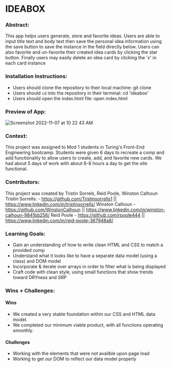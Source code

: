# IDEABOX

### Abstract:
This app helps users generate, store and favorite ideas. Users are able to input title text and body text then save the personal idea information using the save button to save the instance in the field directly below. Users can also favorite and un-favorite their created idea cards by clicking the star button. Finally users may easily delete an idea card by clicking the 'x' in each card instance

### Installation Instructions:
- Users should clone the repository to their local machine: git clone 
- Users should `cd` into the repository in their terminal: cd 'ideabox'
- Users should open the index.html file: open index.html

### Preview of App:
![Screenshot 2022-11-07 at 10 22 43 AM](https://user-images.githubusercontent.com/111721297/200418931-1b5d02fa-afa1-4940-9b81-66fc7832a910.png)

### Context:
This project was assigned to Mod 1 students in Turing's Front-End Engineering bootcamp. Students were given 6 days to recreate a comp and add functionality to allow users to create, add, and favorite new cards. We had about 5 days of work with about 6-8 hours a day to get the site functional. 

### Contributors:
This project was created by Tristin Sorrels, Reid Poole, Winston Calhoun
Tristin Sorrells: - https://github.com/Tristinsorrells1 || https://www.linkedin.com/in/tristinsorrells/
Winston Calhoun - https://github.com/WinstonCalhoun || https://www.linkedin.com/in/winston-calhoun-9841bb256/
Reid Poole - https://github.com/rpoole444 || https://www.linkedin.com/in/reid-poole-367948a8/

### Learning Goals:
- Gain an understanding of how to write clean HTML and CSS to match a provided comp
- Understand what it looks like to have a separate data model (using a class) and DOM model
- Incorporate & iterate over arrays in order to filter what is being displayed
- Craft code with clean style, using small functions that show trends toward DRYness and SRP

### Wins + Challenges:

#### Wins

- We created a very stable foundation within our CSS and HTML data model.
- We completed our minimum viable product, with all functions operating smoothly.

#### Challenges

 - Working with the elements that were not availble upon page load
 - Working to get our DOM to reflect our data model properly
